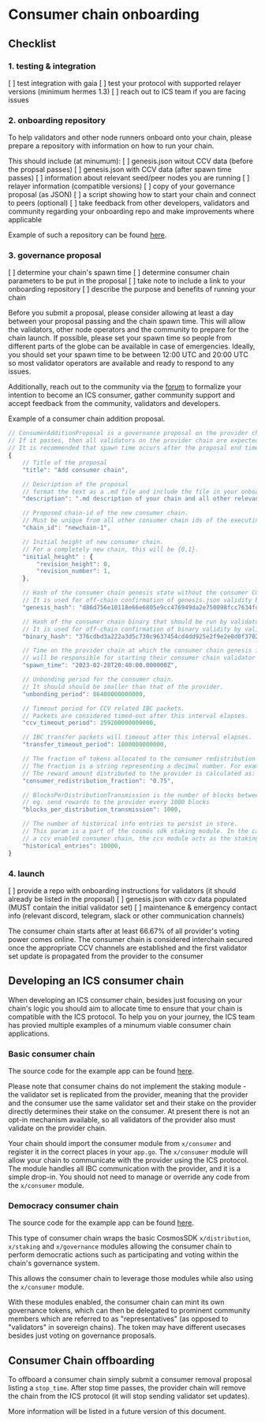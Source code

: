 # Consumer chain onboarding

## Checklist

### 1. testing & integration
[ ] test integration with gaia
[ ] test your protocol with supported relayer versions (minimum hermes 1.3)
[ ] reach out to ICS team if you are facing issues

### 2. onboarding repository
To help validators and other node runners onboard onto your chain, please prepare a repository with information on how to run your chain.

This should include (at minumum):
[ ] genesis.json witout CCV data (before the propsal passes)
[ ] genesis.json with CCV data (after spawn time passes)
[ ] information about relevant seed/peer nodes you are running
[ ] relayer information (compatible versions)
[ ] copy of your governance proposal (as JSON)
[ ] a script showing how to start your chain and connect to peers (optional)
[ ] take feedback from other developers, validators and community regarding your onboarding repo and make improvements where applicable

Example of such a repository can be found [here](https://github.com/hyphacoop/ics-testnets/tree/main/game-of-chains-2022/sputnik).

### 3. governance proposal

[ ] determine your chain's spawn time
[ ] determine consumer chain parameters to be put in the proposal
[ ] take note to include a link to your onboarding repository
[ ] describe the purpose and benefits of running your chain

Before you submit a proposal, please consider allowing at least a day between your proposal passing and the chain spawn time. This will allow the validators, other node operators and the community to prepare for the chain launch.
If possible, please set your spawn time so people from different parts of the globe can be available in case of emergencies. Ideally, you should set your spawn time to be between 12:00 UTC and 20:00 UTC so most validator operators are available and ready to respond to any issues.

Additionally, reach out to the community via the [forum](https://forum.cosmos.network/) to formalize your intention to become an ICS consumer, gather community support and accept feedback from the community, validators and developers.

Example of a consumer chain addition proposal.

```js
// ConsumerAdditionProposal is a governance proposal on the provider chain to spawn a new consumer chain.
// If it passes, then all validators on the provider chain are expected to validate the consumer chain at spawn time.
// It is recommended that spawn time occurs after the proposal end time.
{
    // Title of the proposal
    "title": "Add consumer chain",

    // Description of the proposal
    // format the text as a .md file and include the file in your onboarding repository
    "description": ".md description of your chain and all other relevant information",

    // Proposed chain-id of the new consumer chain.
    // Must be unique from all other consumer chain ids of the executing provider chain.
    "chain_id": "newchain-1",

    // Initial height of new consumer chain.
    // For a completely new chain, this will be {0,1}.
    "initial_height" : {
        "revision_height": 0,
        "revision_number": 1,
    },

    // Hash of the consumer chain genesis state without the consumer CCV module genesis params.
    // It is used for off-chain confirmation of genesis.json validity by validators and other parties.
    "genesis_hash": "d86d756e10118e66e6805e9cc476949da2e750098fcc7634fd0cc77f57a0b2b0",

    // Hash of the consumer chain binary that should be run by validators on chain initialization.
    // It is used for off-chain confirmation of binary validity by validators and other parties.
    "binary_hash": "376cdbd3a222a3d5c730c9637454cd4dd925e2f9e2e0d0f3702fc922928583f1",

    // Time on the provider chain at which the consumer chain genesis is finalized and all validators
    // will be responsible for starting their consumer chain validator node.
    "spawn_time": "2023-02-28T20:40:00.000000Z",

    // Unbonding period for the consumer chain.
    // It should should be smaller than that of the provider.
    "unbonding_period": 86400000000000,

    // Timeout period for CCV related IBC packets.
    // Packets are considered timed-out after this interval elapses.
    "ccv_timeout_period": 259200000000000,

    // IBC transfer packets will timeout after this interval elapses.
    "transfer_timeout_period": 1800000000000,

    // The fraction of tokens allocated to the consumer redistribution address during distribution events.
    // The fraction is a string representing a decimal number. For example "0.75" would represent 75%.
    // The reward amount distributed to the provider is calculated as: 1 - consumer_redistribution_fraction.
    "consumer_redistribution_fraction": "0.75",

    // BlocksPerDistributionTransmission is the number of blocks between IBC token transfers from the consumer chain to the provider chain.
    // eg. send rewards to the provider every 1000 blocks
    "blocks_per_distribution_transmission": 1000,

    // The number of historical info entries to persist in store.
    // This param is a part of the cosmos sdk staking module. In the case of
    // a ccv enabled consumer chain, the ccv module acts as the staking module.
    "historical_entries": 10000,
}
```

### 4. launch
[ ] provide a repo with onboarding instructions for validators (it should already be listed in the proposal)
[ ] genesis.json with ccv data populated (MUST contain the initial validator set)
[ ] maintenance & emergency contact info (relevant discord, telegram, slack or other communication channels)

The consumer chain starts after at least 66.67% of all provider's voting power comes online. The consumer chain is considered interchain secured once the appropriate CCV channels are established and the first validator set update is propagated from the provider to the consumer


## Developing an ICS consumer chain
When developing an ICS consumer chain, besides just focusing on your chain's logic you should aim to allocate time to ensure that your chain is compatible with the ICS protocol.
To help you on your journey, the ICS team has provied multiple examples of a minumum viable consumer chain applications.

### Basic consumer chain
The source code for the example app can be found [here](https://github.com/cosmos/interchain-security/tree/main/app/consumer).

Please note that consumer chains do not implement the staking module - the validator set is replicated from the provider, meaning that the provider and the consumer use the same validator set and their stake on the provider directly determines their stake on the consumer.
At present there is not an opt-in mechanism available, so all validators of the provider also must validate on the provider chain.

Your chain should import the consumer module from `x/consumer` and register it in the correct places in your `app.go`.
The `x/consumer` module will allow your chain to communicate with the provider using the ICS protocol. The module handles all IBC communication with the provider, and it is a simple drop-in.
You should not need to manage or override any code from the `x/consumer` module.

### Democracy consumer chain
The source code for the example app can be found [here](https://github.com/cosmos/interchain-security/tree/main/app/consumer-democracy).

This type of consumer chain wraps the basic CosmosSDK `x/distribution`, `x/staking` and `x/governance` modules allowing the consumer chain to perform democratic actions such as participating and voting within the chain's governance system.

This allows the consumer chain to leverage those modules while also using the `x/consumer` module.

With these modules enabled, the consumer chain can mint its own governance tokens, which can then be delegated to prominent community members which are referred to as "representatives" (as opposed to "validators" in sovereign chains). The token may have different usecases besides just voting on governance proposals.


## Consumer Chain offboarding

To offboard a consumer chain simply submit a consumer removal proposal listing a `stop_time`. After stop time passes, the provider chain will remove the chain from the ICS protocol (it will stop sending validator set updates).

More information will be listed in a future version of this document.
